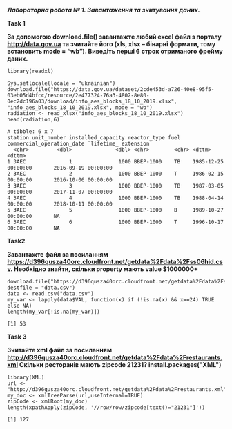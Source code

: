 ***Лабораторна робота № 1. Завантаження та зчитування даних.***

**Task 1**

**За допомогою download.file() завантажте любий excel файл з порталу http://data.gov.ua та зчитайте його (xls, xlsx – бінарні формати, тому встановить mode = “wb”). Виведіть перші 6 строк отриманого фрейму даних.**
```
library(readxl)

Sys.setlocale(locale = "ukrainian")
download.file("https://data.gov.ua/dataset/2cde453d-a726-40e8-95f5-03eb05d4bfcc/resource/2e477324-76a3-4802-8e80-0ec2dc196a03/download/info_aes_blocks_18_10_2019.xlsx", "info_aes_blocks_18_10_2019.xlsx", mode = "wb")
radiation <- read_xlsx("info_aes_blocks_18_10_2019.xlsx")
head(radiation,6)
```
```
A tibble: 6 x 7
station unit_number installed_capacity reactor_type fuel  сommercial_operation_date `lifetime_ extension`
  <chr>         <dbl>              <dbl> <chr>        <chr> <dttm>                    <dttm>               
1 ЗАЕС              1               1000 ВВЕР-1000    ТВ    1985-12-25 00:00:00       2016-09-19 00:00:00  
2 ЗАЕС              2               1000 ВВЕР-1000    Т     1986-02-15 00:00:00       2016-10-06 00:00:00  
3 ЗАЕС              3               1000 ВВЕР-1000    ТВ    1987-03-05 00:00:00       2017-11-07 00:00:00  
4 ЗАЕС              4               1000 ВВЕР-1000    ТВ    1988-04-14 00:00:00       2018-10-11 00:00:00  
5 ЗАЕС              5               1000 ВВЕР-1000    В     1989-10-27 00:00:00       NA                   
6 ЗАЕС              6               1000 ВВЕР-1000    Т     1996-10-17 00:00:00       NA           
```
**Task2**

**Завантажте файл за посиланням https://d396qusza40orc.cloudfront.net/getdata%2Fdata%2Fss06hid.csv. Необхідно знайти, скільки property мають value $1000000+**
```
download.file("https://d396qusza40orc.cloudfront.net/getdata%2Fdata%2Fss06hid.csv", destfile = "data.csv")
data <- read.csv("data.csv")
my_var <- lapply(data$VAL, function(x) if (!is.na(x) && x==24) TRUE else NA)
length(my_var[!is.na(my_var)])
```
```
[1] 53
```
**Task 3**

**Зчитайте xml файл за посиланням http://d396qusza40orc.cloudfront.net/getdata%2Fdata%2Frestaurants.xml Скільки ресторанів мають zipcode 21231? install.packages("XML")**
```
library(XML)
url <- "http://d396qusza40orc.cloudfront.net/getdata%2Fdata%2Frestaurants.xml"
my_doc <- xmlTreeParse(url,useInternal=TRUE)
zipCode <- xmlRoot(my_doc)
length(xpathApply(zipCode, '//row/row/zipcode[text()="21231"]'))
```
```
[1] 127
```
